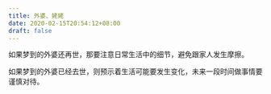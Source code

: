 ```yaml
---
title: 外婆、姥姥
date: 2020-02-15T20:54:12+08:00
draft: false
---
```


如果梦到的外婆还再世，那要注意日常生活中的细节，避免跟家人发生摩擦。<br>


如果梦到的外婆已经去世，则预示着生活可能要发生变化，未来一段时间做事情要谨慎对待。<br>
